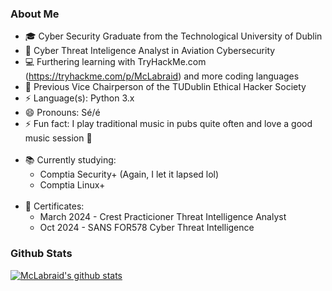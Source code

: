 ### About Me

- 🎓 Cyber Security Graduate from the Technological University of Dublin
- 🔨 Cyber Threat Inteligence Analyst in Aviation Cybersecurity
- 💻 Furthering learning with TryHackMe.com (https://tryhackme.com/p/McLabraid) and more coding languages
- 👯 Previous Vice Chairperson of the TUDublin Ethical Hacker Society
- ⚡ Language(s): Python 3.x
- 😄 Pronouns: Sé/é
- ⚡ Fun fact: I play traditional music in pubs quite often and love a good music session 🎸<br><br>
- 📚 Currently studying:
  - Comptia Security+ (Again, I let it lapsed lol)
  - Comptia Linux+<br><br>
- 📃 Certificates:
   - March 2024 - Crest Practicioner Threat Intelligence Analyst<br>
   - Oct 2024 - SANS FOR578 Cyber Threat Intelligence
                  

### Github Stats
[![McLabraid's github stats](https://github-readme-stats.vercel.app/api?username=mclabraid)](https://github.com/anuraghazra/github-readme-stats)


<!--
**McLabraid/McLabraid** is a ✨ _special_ ✨ repository because its `README.md` (this file) appears on your GitHub profile.

Here are some ideas to get you started:

- 🔭 I’m currently working on ...
- 🌱 I’m currently learning ...
- 👯 I’m looking to collaborate on ...
- 🤔 I’m looking for help with ...
- 💬 Ask me about ...
- 📫 How to reach me: ...
- 😄 Pronouns: ...
- ⚡ Fun fact: ...
-->
